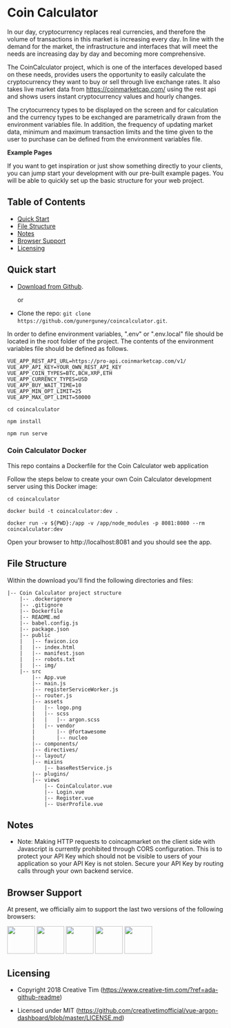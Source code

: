 # Coin Calculator

In our day, cryptocurrency replaces real currencies, and therefore the volume of transactions in this market is increasing every day. In line with the demand for the market, the infrastructure and interfaces that will meet the needs are increasing day by day and becoming more comprehensive.

The CoinCalculator project, which is one of the interfaces developed based on these needs, provides users the opportunity to easily calculate the cryptocurrency they want to buy or sell through live exchange rates. It also takes live market data from https://coinmarketcap.com/ using the rest api and shows users instant cryptocurrency values and hourly changes.

The crytocurrency types to be displayed on the screen and for calculation and the currency types to be exchanged are parametrically drawn from the environment variables file. In addition, the frequency of updating market data, minimum and maximum transaction limits and the time given to the user to purchase can be defined from the environment variables file.

**Example Pages**

If you want to get inspiration or just show something directly to your clients, you can jump start your development with our pre-built example pages. You will be able to quickly set up the basic structure for your web project.

## Table of Contents

* [Quick Start](#quick-start)
* [File Structure](#file-structure)
* [Notes](#notess)
* [Browser Support](#browser-support)
* [Licensing](#licensing)

## Quick start

- [Download from Github](https://github.com/creativetimofficial/vue-argon-dashboard/archive/master.zip).

    or

- Clone the repo: `git clone https://github.com/gunerguney/coincalculator.git`.

In order to define environment variables, ".env" or ".env.local" file should be located in the root folder of the project. The contents of the environment variables file should be defined as follows.

```
VUE_APP_REST_API_URL=https://pro-api.coinmarketcap.com/v1/
VUE_APP_API_KEY=YOUR_OWN_REST_API_KEY
VUE_APP_COIN_TYPES=BTC,BCH,XRP,ETH
VUE_APP_CURRENCY_TYPES=USD
VUE_APP_BUY_WAIT_TIME=10
VUE_APP_MIN_OPT_LIMIT=25
VUE_APP_MAX_OPT_LIMIT=50000
```


```
cd coincalculator

npm install

npm run serve
```

### Coin Calculator Docker 

This repo contains a Dockerfile for the Coin Calculator web application

Follow the steps below to create your own Coin Calculator development server using this Docker image:

```
cd coincalculator

docker build -t coincalculator:dev .

docker run -v ${PWD}:/app -v /app/node_modules -p 8081:8080 --rm coincalculator:dev
```

Open your browser to http://localhost:8081 and you should see the app.

## File Structure
Within the download you'll find the following directories and files:

```
|-- Coin Calculator project structure
    |-- .dockerignore
    |-- .gitignore
    |-- Dockerfile
    |-- README.md
    |-- babel.config.js
    |-- package.json
    |-- public
    |   |-- favicon.ico
    |   |-- index.html
    |   |-- manifest.json
    |   |-- robots.txt
    |   |-- img/
    |-- src
        |-- App.vue
        |-- main.js
        |-- registerServiceWorker.js
        |-- router.js
        |-- assets
        |   |-- logo.png
        |   |-- scss
        |   |   |-- argon.scss
        |   |-- vendor
        |       |-- @fortawesome
        |       |-- nucleo
        |-- components/
        |-- directives/
        |-- layout/
        |-- mixins
            |-- baseRestService.js
        |-- plugins/
        |-- views
            |-- CoinCalculator.vue
            |-- Login.vue
            |-- Register.vue
            |-- UserProfile.vue
```

## Notes

- Note: Making HTTP requests to coincapmarket on the client side with Javascript is currently prohibited through CORS configuration. This is to protect your API Key which should not be visible to users of your application so your API Key is not stolen. Secure your API Key by routing calls through your own backend service.

## Browser Support

At present, we officially aim to support the last two versions of the following browsers:

<img src="https://github.com/creativetimofficial/public-assets/blob/master/logos/chrome-logo.png?raw=true" width="64" height="64"> <img src="https://raw.githubusercontent.com/creativetimofficial/public-assets/master/logos/firefox-logo.png" width="64" height="64"> <img src="https://raw.githubusercontent.com/creativetimofficial/public-assets/master/logos/edge-logo.png" width="64" height="64"> <img src="https://raw.githubusercontent.com/creativetimofficial/public-assets/master/logos/safari-logo.png" width="64" height="64"> <img src="https://raw.githubusercontent.com/creativetimofficial/public-assets/master/logos/opera-logo.png" width="64" height="64">

## Licensing

- Copyright 2018 Creative Tim (https://www.creative-tim.com/?ref=ada-github-readme)

- Licensed under MIT (https://github.com/creativetimofficial/vue-argon-dashboard/blob/master/LICENSE.md)